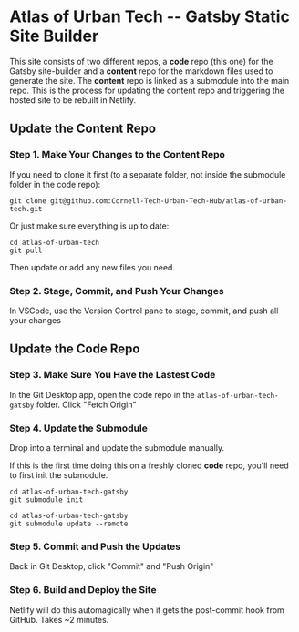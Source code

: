 # Atlas of Urban Tech -- Gatsby Static Site Builder

This site consists of two different repos, a **code** repo (this one) for the Gatsby site-builder and a **content** repo for the markdown files used to generate the site. The **content** repo is linked as a submodule into the main repo. This is the process for updating the content repo and triggering the hosted site to be rebuilt in Netlify.

## Update the Content Repo

### Step 1. Make Your Changes to the Content Repo

If you need to clone it first (to a separate folder, not inside the submodule folder in the code repo):

```
git clone git@github.com:Cornell-Tech-Urban-Tech-Hub/atlas-of-urban-tech.git
```

Or just make sure everything is up to date:

```
cd atlas-of-urban-tech
git pull
```

Then update or add any new files you need.

### Step 2. Stage, Commit, and Push Your Changes 

In VSCode, use the Version Control pane to stage, commit, and push all your changes

## Update the Code Repo

### Step 3. Make Sure You Have the Lastest Code

In the Git Desktop app, open the code repo in the `atlas-of-urban-tech-gatsby` folder. Click "Fetch Origin"

### Step 4. Update the Submodule

Drop into a terminal and update the submodule manually. 

If this is the first time doing this on a freshly cloned **code** repo, you'll need to first init the submodule.

```
cd atlas-of-urban-tech-gatsby
git submodule init
```


```
cd atlas-of-urban-tech-gatsby
git submodule update --remote
```
### Step 5. Commit and Push the Updates

Back in Git Desktop, click "Commit" and "Push Origin"

### Step 6. Build and Deploy the Site

Netlify will do this automagically when it gets the post-commit hook from GitHub. Takes ~2 minutes.
